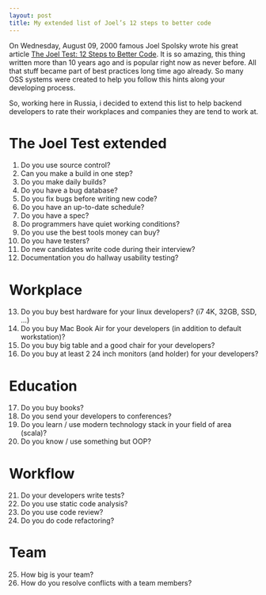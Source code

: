 ```yaml
---
layout: post
title: My extended list of Joel’s 12 steps to better code
---
```


On Wednesday, August 09, 2000 famous Joel Spolsky wrote his great article
[The Joel Test: 12 Steps to Better Code](http://www.joelonsoftware.com/articles/fog0000000043.html).
It is so amazing, this thing written more than 10 years ago and
is popular right now as never before. All that stuff became part of
best practices long time ago already. So many OSS systems were created
to help you follow this hints along your developing process.

So, working here in Russia, i decided to extend this list to help backend
developers to rate their workplaces and companies they are tend to work at.

The Joel Test extended
======================

1. Do you use source control?
2. Can you make a build in one step?
3. Do you make daily builds?
4. Do you have a bug database?
5. Do you fix bugs before writing new code?
6. Do you have an up-to-date schedule?
7. Do you have a spec?
8. Do programmers have quiet working conditions?
9. Do you use the best tools money can buy?
10. Do you have testers?
11. Do new candidates write code during their interview?
12. Documentation you do hallway usability testing?

Workplace
=========

13. Do you buy best hardware for your linux developers? (i7 4K, 32GB, SSD, ...)
14. Do you buy Mac Book Air for your developers (in addition to default workstation)?
15. Do you buy big table and a good chair for your developers?
16. Do you buy at least 2 24 inch monitors (and holder) for your developers?

Education
=========

17. Do you buy books?
18. Do you send your developers to conferences?
19. Do you learn / use modern technology stack in your field of area (scala)?
20. Do you know / use something but OOP?

Workflow
========

21. Do your developers write tests?
22. Do you use static code analysis?
23. Do you use code review?
24. Do you do code refactoring?

Team
====

25. How big is your team?
26. How do you resolve conflicts with a team members?
